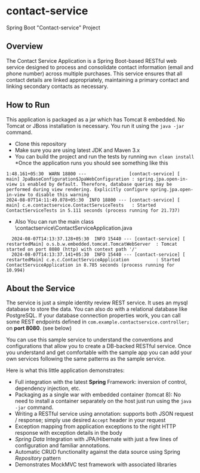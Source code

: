 # contact-service
Spring Boot "Contact-service"  Project

## Overview
The Contact Service Application is a Spring Boot-based RESTful web service designed to process and consolidate contact information (email and phone number) across multiple purchases. This service ensures that all contact details are linked appropriately, maintaining a primary contact and linking secondary contacts as necessary.

## How to Run

This application is packaged as a jar which has Tomcat 8 embedded. No Tomcat or JBoss installation is necessary. You run it using the ```java -jar``` command.

* Clone this repository
* Make sure you are using latest JDK and Maven 3.x
* You can build the project and run the tests by running ```mvn clean install```
*Once the application runs you should see something like this

```
1:48.161+05:30  WARN 18800 ---                [contact-service] [           main] JpaBaseConfiguration$JpaWebConfiguration : spring.jpa.open-in-view is enabled by default. Therefore, database queries may be performed during view rendering. Explicitly configure spring.jpa.open-in-view to disable this warning
2024-08-07T14:11:49.078+05:30  INFO 18800 --- [contact-service] [           main] c.e.contactservice.ContactServiceTests   : Started ContactServiceTests in 5.111 seconds (process running for 21.737)
```
* Also You can run the main class \contactservice\ContactServiceApplication.java
```
  2024-08-07T14:13:37.128+05:30  INFO 15440 --- [contact-service] [  restartedMain] o.s.b.w.embedded.tomcat.TomcatWebServer  : Tomcat started on port 8080 (http) with context path '/'
  2024-08-07T14:13:37.141+05:30  INFO 15440 --- [contact-service] [  restartedMain] c.e.c.ContactServiceApplication          : Started ContactServiceApplication in 8.785 seconds (process running for 10.994)
```

## About the Service

The service is just a simple identity review REST service. It uses an mysql database to store the data. You can also do with a relational database like PostgreSQL. If your database connection properties work, you can call some REST endpoints defined in ```com.example.contactservice.controller;``` on **port 8080**. (see below)

You can use this sample service to understand the conventions and configurations that allow you to create a DB-backed RESTful service. Once you understand and get comfortable with the sample app you can add your own services following the same patterns as the sample service.

Here is what this little application demonstrates:

* Full integration with the latest **Spring** Framework: inversion of control, dependency injection, etc.
* Packaging as a single war with embedded container (tomcat 8): No need to install a container separately on the host just run using the ``java -jar`` command.
* Writing a RESTful service using annotation: supports both JSON request / response; simply use desired ``Accept`` header in your request
* Exception mapping from application exceptions to the right HTTP response with exception details in the body
* *Spring Data* Integration with JPA/Hibernate with just a few lines of configuration and familiar annotations.
* Automatic CRUD functionality against the data source using Spring *Repository* pattern
* Demonstrates MockMVC test framework with associated libraries

